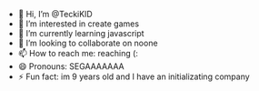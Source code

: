 - 👋 Hi, I’m @TeckiKID
- 👀 I’m interested in create games
- 🌱 I’m currently learning javascript
- 💞️ I’m looking to collaborate on noone
- 📫 How to reach me: reaching (:
- 😄 Pronouns: SEGAAAAAAA
- ⚡ Fun fact: im 9 years old and I have an initializating company

<!---
TeckiKID/TeckiKID is a ✨ special ✨ repository because its `README.md` (this file) appears on your GitHub profile.
You can click the Preview link to take a look at your changes.
--->
